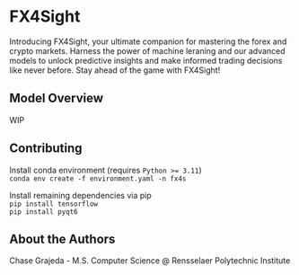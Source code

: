 # FX4Sight
Introducing FX4Sight, your ultimate companion for mastering the forex and crypto markets. Harness the power of machine leraning and our advanced models to unlock predictive insights and make informed trading decisions like never before. Stay ahead of the game with FX4Sight!


## Model Overview
WIP


## Contributing
Install conda environment (requires `Python >= 3.11`)  
`conda env create -f environment.yaml -n fx4s`

Install remaining dependencies via pip  
`pip install tensorflow`  
`pip install pyqt6`

## About the Authors
Chase Grajeda - M.S. Computer Science @ Rensselaer Polytechnic Institute
